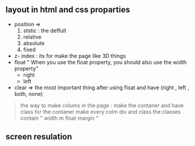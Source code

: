 ## layout in html and css proparties
- position =>
  1. ststic : the deffult 
  2. relative 
  3. absolute 
  4. fixed
- z- index : its for make the page like 3D things 
- float " When you use the float property, you should also use the width property" 
  - right
  - left
- clear => the most important thing after using float and have (right , left , both, none)
> the way to make colums in the page :
   make the contaner and have class for the contaner 
   make every colm div and class 
   the classes contain " width m float margin "
## screen resulation 
     